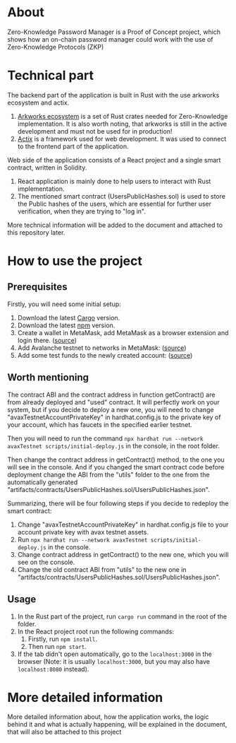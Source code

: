 # About
Zero-Knowledge Password Manager is a Proof of Concept project, which shows how an on-chain password manager could work with the use of Zero-Knowledge Protocols (ZKP)

# Technical part
The backend part of the application is built in Rust with the use arkworks ecosystem and actix.
1. [Arkworks ecosystem](https://github.com/arkworks-rs) is a set of Rust crates needed for Zero-Knowledge implementation. It is also worth noting, that arkworks is still in the active development and must not be used for in production!
2. [Actix](https://actix.rs/) is a framework used for web development. It was used to connect to the frontend part of the application.

Web side of the application consists of a React project and a single smart contract, written in Solidity.
1. React application is mainly done to help users to interact with Rust implementation.
2. The mentioned smart contract (UsersPublicHashes.sol) is used to store the Public hashes of the users, which are essential for further user verification, when they are trying to "log in".

More technical information will be added to the document and attached to this repository later.

# How to use the project

## Prerequisites 
Firstly, you will need some initial setup:
1. Download the latest [Cargo](https://doc.rust-lang.org/cargo/getting-started/installation.html) version.
2. Download the latest [npm](https://nodejs.org/en/download/) version.
3. Create a wallet in MetaMask, add MetaMask as a browser extension and login there. ([source](https://www.geeksforgeeks.org/how-to-install-and-use-metamask-on-google-chrome/))
4. Add Avalanche testnet to networks in MetaMask: ([source](https://support.avax.network/en/articles/6224787-how-to-connect-to-the-fuji-testnet))
5. Add some test funds to the newly created account: ([source](https://core.app/tools/testnet-faucet))

## Worth mentioning
The contract ABI and the contract address in function getContract() are from already deployed and "used" contract. It will perfectly work on your system, but if you decide to deploy a new one, you will need to change "avaxTestnetAccountPrivateKey" in hardhat.config.js to the private key of your account, which has faucets in the specified earlier testnet.

Then you will need to run the command `npx hardhat run --network avaxTestnet scripts/initial-deploy.js` in the console, in the root folder.

Then change the contract address in getContract() method, to the one you will see in the console. And if you changed the smart contract code before deployment change the ABI from the "utils" folder to the one from the automatically generated "artifacts/contracts/UsersPublicHashes.sol/UsersPublicHashes.json".

Summarizing, there will be four following steps if you decide to redeploy the smart contract:
1. Change "avaxTestnetAccountPrivateKey" in hardhat.config.js file to your account private key with avax testnet assets.
2. Run `npx hardhat run --network avaxTestnet scripts/initial-deploy.js` in the console.
3. Change contract address in getContract() to the new one, which you will see on the console.
4. Change the old contract ABI from "utils" to the new one in "artifacts/contracts/UsersPublicHashes.sol/UsersPublicHashes.json".

## Usage

1. In the Rust part of the project, run `cargo run` command in the root of the folder.
2. In the React project root run the following commands:
   1. Firstly, run `npm install`.
   2. Then run `npm start`.
3. If the tab didn't open automatically, go to the `localhost:3000` in the browser (Note: it is usually `localhost:3000`, but you may also have `localhost:8080` instead).

# More detailed information

More detailed information about, how the application works, the logic behind it and what is actually happening, will be explained in the document, that will also be attached to this project 